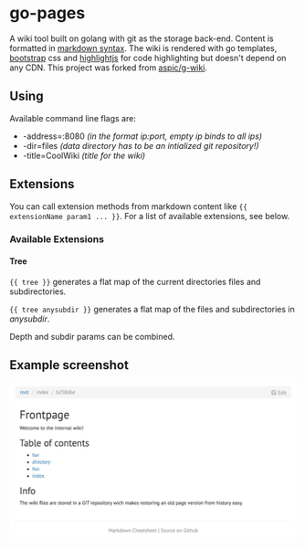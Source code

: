 # go-pages

A wiki tool built on golang with git as the storage back-end. Content
is formatted in [markdown
syntax](https://github.com/adam-p/markdown-here/wiki/Markdown-Cheatsheet). The wiki is
rendered with go templates, [bootstrap](http://getbootstrap.com) css and [highlightjs](https://highlightjs.org) for code highlighting but doesn't depend on any CDN.
This project was forked from [aspic/g-wiki](https://github.com/aspic/g-wiki).

## Using

Available command line flags are:

* -address=:8080 *(in the format ip:port, empty ip binds to all ips)*
* -dir=files *(data directory has to be an intialized git repository!)*
* -title=CoolWiki *(title for the wiki)*

## Extensions

You can call extension methods from markdown content like `{{ extensionName param1 ... }}`.
For a list of available extensions, see below.

### Available Extensions

#### Tree

`{{ tree }}` generates a flat map of the current directories files and subdirectories.

`{{ tree anysubdir }}` generates a flat map of the files and subdirectories in *anysubdir*.

Depth and subdir params can be combined.

## Example screenshot

![Screenshot](static/screenshots/screenshot1.jpg)
